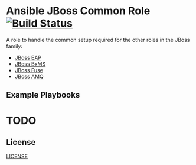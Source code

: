 Ansible JBoss Common Role [![Build Status](https://api.travis-ci.org/redhat-cop/ansible-role-jboss-common.svg)](https://travis-ci.org/redhat-cop/ansible-role-jboss-common)
=================

A role to handle the common setup required for the other roles in the JBoss family:

- [JBoss EAP](https://github.com/rhtconsulting/jboss_eap)
- [JBoss BxMS](https://github.com/rhtconsulting/jboss_bxms)
- [JBoss Fuse](https://github.com/rhtconsulting/jboss_fuse)
- [JBoss AMQ](https://github.com/rhtconsulting/jboss_amq)

Example Playbooks
----------------

# TODO

License
-------

[LICENSE](./LICENSE)
